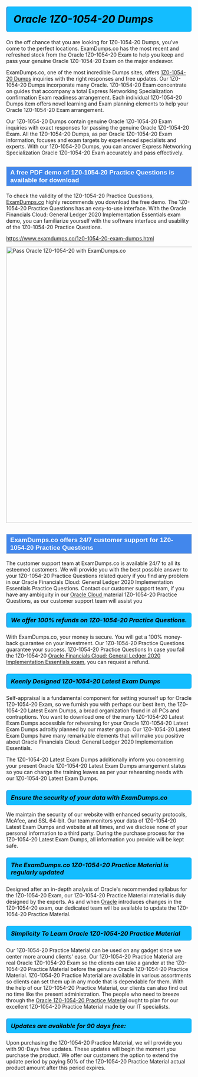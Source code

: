 <h1>                <strong><span style="display: block; color: #000000; background: #14BDFF; border: 0.5px solid #AED6F1; border-left: 3px solid #3498DB; padding: .6em; border-radius: 6px;">                     <em>Oracle 1Z0-1054-20 <span class="exam_variation">Dumps</span> </em>                </span></strong>            </h1>                        <p>On the off chance that you are looking for 1Z0-1054-20 <span class="exam_variation">Dumps</span>, you've come to the perfect locations.             ExamDumps.co has the most recent and refreshed stock from the Oracle 1Z0-1054-20 Exam to help you keep and pass your genuine Oracle 1Z0-1054-20 Exam on the major endeavor.</p>                        <p>ExamDumps.co, one of the most incredible <span class="exam_variation">Dumps</span> sites, offers <a href="https://www.examdumps.co/1z0-1054-20-exam-dumps.html">1Z0-1054-20 <span class="exam_variation">Dumps</span></a> inquiries with the right responses and free updates. Our 1Z0-1054-20 <span class="exam_variation">Dumps</span> incorporate             many Oracle. 1Z0-1054-20 Exam concentrate on guides that accompany a total Express Networking Specialization confirmation Exam readiness arrangement. Each individual             1Z0-1054-20 <span class="exam_variation">Dumps</span> item offers novel learning and Exam planning elements to help your Oracle 1Z0-1054-20 Exam arrangement.</p>                        <p>Our 1Z0-1054-20 <span class="exam_variation">Dumps</span> contain genuine Oracle 1Z0-1054-20 Exam inquiries with exact responses for passing the genuine Oracle 1Z0-1054-20 Exam. All the 1Z0-1054-20 <span class="exam_variation">Dumps</span>,             as per Oracle 1Z0-1054-20 Exam information, focuses and exam targets by experienced specialists and experts. With our 1Z0-1054-20 <span class="exam_variation">Dumps</span>, you can answer             Express Networking Specialization Oracle 1Z0-1054-20 Exam accurately and pass effectively.</p>                        <h2 style="background: #4287ec; border: 1px solid #cccccc; padding: 5px 10px;">                <span style="color: #ffffff;">                    <span style="font-size: 11pt;">                        <span style="line-height: normal;">                            <span style="font-family: Calibri,sans-serif;">                                <strong>                                    <span style="font-size: 13.0pt;">A free PDF demo of 1Z0-1054-20 <span class="exam_variation2">Practice Questions</span> is available for download</span>                                </strong>                            </span>                        </span>                    </span>                </span>            </h2>                        <p>To check the validity of the 1Z0-1054-20 <span class="exam_variation2">Practice Questions</span>, <a href="https://www.examdumps.co/">ExamDumps.co</a> highly recommends you download the free demo. The 1Z0-1054-20 <span class="exam_variation2">Practice Questions</span> has an easy-to-use interface.             With the Oracle Financials Cloud: General Ledger 2020 Implementation Essentials exam demo, you can familiarize yourself with the software interface and usability of the 1Z0-1054-20 <span class="exam_variation2">Practice Questions</span>.</p>                        <p><a href="https://www.examdumps.co/1z0-1054-20-exam-dumps.html">https://www.examdumps.co/1z0-1054-20-exam-dumps.html</a></p>                        <p><a href="https://www.examdumps.co/"><img src="https://www.examdumps.co//images/banners/big-sale-20-percent-discount-offer-examdumps.jpg" class="postImage" alt="Pass Oracle 1Z0-1054-20 with ExamDumps.co" width="750"></a></p>                            <h2 style="background: #4287ec; border: 1px solid #cccccc; padding: 5px 10px;">                <span style="color: #ffffff;">                    <span style="font-size: 11pt;">                        <span style="line-height: normal;">                            <span style="font-family: Calibri,sans-serif;">                                <strong>                                    <span style="font-size: 13.0pt;">ExamDumps.co offers 24/7 customer support for 1Z0-1054-20 <span class="exam_variation2">Practice Questions</span> </span>                                </strong>                            </span>                        </span>                    </span>                </span>            </h2>                        <p>The customer support team at ExamDumps.co is available 24/7 to all its esteemed customers. We will provide you with the best possible answer to your 1Z0-1054-20 <span class="exam_variation2">Practice Questions</span>            related query if you find any problem in our Oracle Financials Cloud: General Ledger 2020 Implementation Essentials <span class="exam_variation2">Practice Questions</span>. Contact our customer support team, if you have any ambiguity in             our <a href="https://www.examdumps.co/oracle-cloud-exam-dumps.html">Oracle Cloud </a> material 1Z0-1054-20 <span class="exam_variation2">Practice Questions</span>, as our customer support team will assist you</p>                        <h3>                <strong>                    <span style="display: block; color: #000000; background: #14BDFF; border: 0.5px solid #AED6F1; border-left: 3px solid #3498DB; padding: .6em; border-radius: 6px;">                        <em>We offer 100% refunds on 1Z0-1054-20 <span class="exam_variation2">Practice Questions</span>.</em>                    </span>                </strong>            </h3>                        <p>With ExamDumps.co, your money is secure. You will get a 100% money-back guarantee on your investment. Our 1Z0-1054-20 <span class="exam_variation2">Practice Questions</span> guarantee your success.             1Z0-1054-20 <span class="exam_variation2">Practice Questions</span> In case you fail the 1Z0-1054-20 <a href="https://www.examdumps.co/1z0-1054-20-exam-dumps.html">Oracle Financials Cloud: General Ledger 2020 Implementation Essentials exam</a>, you can request a refund.</p>                        <h3>                <strong>                    <span style="display: block; color: #000000; background: #14BDFF; border: 0.5px solid #AED6F1; border-left: 3px solid #3498DB; padding: .6em; border-radius: 6px;">                        <em>Keenly Designed 1Z0-1054-20 <span class="exam_variation3">Latest Exam Dumps</span></em>                    </span>                </strong>            </h3>                        <p>Self-appraisal is a fundamental component for setting yourself up for Oracle 1Z0-1054-20 Exam, so we furnish you with perhaps our best item, the 1Z0-1054-20 <span class="exam_variation3">Latest Exam Dumps</span>,             a broad organization found in all PCs and contraptions. You want to download one of the many 1Z0-1054-20 <span class="exam_variation3">Latest Exam Dumps</span> accessible for rehearsing for your             Oracle 1Z0-1054-20 <span class="exam_variation3">Latest Exam Dumps</span> adroitly planned by our master group. Our 1Z0-1054-20 <span class="exam_variation3">Latest Exam Dumps</span> have many remarkable elements that will make you             positive about Oracle Financials Cloud: General Ledger 2020 Implementation Essentials.</p>                        <p>The 1Z0-1054-20 <span class="exam_variation3">Latest Exam Dumps</span> additionally inform you concerning your present Oracle 1Z0-1054-20 <span class="exam_variation3">Latest Exam Dumps</span> arrangement status so you can change the training             leaves as per your rehearsing needs with our 1Z0-1054-20 <span class="exam_variation3">Latest Exam Dumps</span>.</p>                        <h3>                <strong>                    <span style="display: block; color: #000000; background: #14BDFF; border: 0.5px solid #AED6F1; border-left: 3px solid #3498DB; padding: .6em; border-radius: 6px;">                        <em>Ensure the security of your data with ExamDumps.co </em>                    </span>                </strong>            </h3>                        <p>We maintain the security of our website with enhanced security protocols, McAfee, and SSL 64-bit. Our team monitors your data of 1Z0-1054-20 <span class="exam_variation3">Latest Exam Dumps</span> and website at all times,             and we disclose none of your personal information to a third party. During the purchase process for the 1Z0-1054-20 <span class="exam_variation3">Latest Exam Dumps</span>, all information you provide will be kept safe.</p>                        <h3>                <strong>                    <span style="display: block; color: #000000; background: #14BDFF; border: 0.5px solid #AED6F1; border-left: 3px solid #3498DB; padding: .6em; border-radius: 6px;">                        <em>The ExamDumps.co 1Z0-1054-20 <span class="exam_variation4">Practice Material</span> is regularly updated </em>                    </span>                </strong>            </h3>                        <p>Designed after an in-depth analysis of Oracle's recommended syllabus for the 1Z0-1054-20 Exam, our 1Z0-1054-20 <span class="exam_variation4">Practice Material</span> material is duly designed by the experts.             As and when <a href="https://www.examdumps.co/oracle-exam-dumps.html">Oracle</a> introduces changes in the 1Z0-1054-20 exam, our dedicated team will be available to update the 1Z0-1054-20 <span class="exam_variation4">Practice Material</span>.</p>                        <h3>                <strong>                    <span style="display: block; color: #000000; background: #14BDFF; border: 0.5px solid #AED6F1; border-left: 3px solid #3498DB; padding: .6em; border-radius: 6px;">                        <em>Simplicity To Learn Oracle 1Z0-1054-20 <span class="exam_variation4">Practice Material</span></em>                    </span>                </strong>            </h3>                        <p>Our 1Z0-1054-20 <span class="exam_variation4">Practice Material</span> can be used on any gadget since we center more around clients' ease. Our 1Z0-1054-20 <span class="exam_variation4">Practice Material</span> are real Oracle 1Z0-1054-20 Exam             so the clients can take a gander at the 1Z0-1054-20 <span class="exam_variation4">Practice Material</span> before the genuine Oracle 1Z0-1054-20 <span class="exam_variation4">Practice Material</span>. 1Z0-1054-20 <span class="exam_variation4">Practice Material</span> are available in various assortments             so clients can set them up in any mode that is dependable for them. With the help of our 1Z0-1054-20 <span class="exam_variation4">Practice Material</span>, our clients can also find out no time like the present administration.             The people who need to breeze through the <a href="https://www.examdumps.co/1z0-1054-20-exam-dumps.html">Oracle 1Z0-1054-20 <span class="exam_variation4">Practice Material</span></a> ought to plan for our excellent 1Z0-1054-20 <span class="exam_variation4">Practice Material</span> made by our IT specialists.</p>                        <h3>                <strong>                    <span style="display: block; color: #000000; background: #14BDFF; border: 0.5px solid #AED6F1; border-left: 3px solid #3498DB; padding: .6em; border-radius: 6px;">                        <em>Updates are available for 90 days free:</em>                    </span>                </strong>            </h3>                        <p>Upon purchasing the 1Z0-1054-20 <span class="exam_variation4">Practice Material</span>, we will provide you with 90-Days free updates. These updates will begin the moment you purchase the product.             We offer our customers the option to extend the update period by paying 50% of the 1Z0-1054-20 <span class="exam_variation4">Practice Material</span> actual product amount after this period expires.</p>                    
